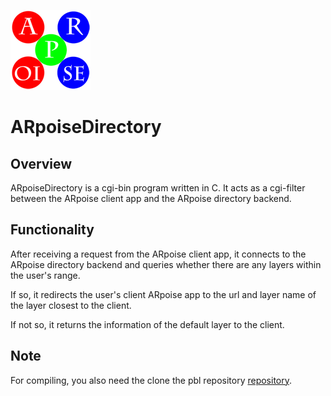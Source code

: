 ![ARpoise Logo](/images/arpoise_logo_rgb-128.png)
# ARpoiseDirectory

## Overview
ARpoiseDirectory is a cgi-bin program written in C.
It acts as a cgi-filter between the ARpoise client app and the ARpoise directory backend.

## Functionality
After receiving a request from the ARpoise client app,
it connects to the ARpoise directory backend and queries whether there are any layers within the user's range.

If so, it redirects the user's client ARpoise app to the url and layer name of the layer closest to the client.

If not so, it returns the information of the default layer to the client.

## Note
For compiling, you also need the clone the pbl repository
[repository](../pbl/src/).
